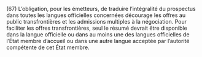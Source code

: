 (67) L’obligation, pour les émetteurs, de traduire l’intégralité du prospectus dans toutes les langues officielles concernées décourage les offres au public transfrontières et les admissions multiples à la négociation. Pour faciliter les offres transfrontières, seul le résumé devrait être disponible dans la langue officielle ou dans au moins une des langues officielles de l’État membre d’accueil ou dans une autre langue acceptée par l’autorité compétente de cet État membre.